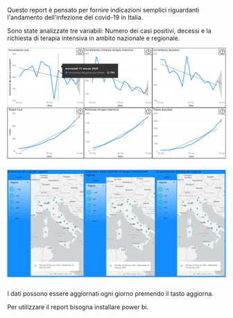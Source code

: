 Questo report è pensato per fornire indicazioni semplici riguardanti l'andamento dell'infezione del covid-19 in Italia.

Sono state analizzate tre variabili: Numero dei casi positivi, decessi e la richiesta di terapia intensiva in ambito nazionale e regionale.

<p align="center">
  <img src="https://github.com/DavideStenner/Personal-Project/blob/master/Covid/grafico1.png" width="800" />
</p>

<p align="center">
  <img src="https://github.com/DavideStenner/Personal-Project/blob/master/Covid/grafico2.png" width="800" />
</p>

I dati possono essere aggiornati ogni giorno premendo il tasto aggiorna.

Per utilizzare il report bisogna installare power bi.
